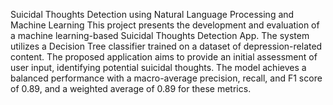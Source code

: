 Suicidal Thoughts Detection using Natural Language Processing and Machine Learning
This project presents the development and evaluation of a machine learning-based Suicidal Thoughts Detection App. The system utilizes a Decision Tree classifier trained on a dataset of depression-related content. The proposed application aims to provide an initial assessment of user input, identifying potential suicidal thoughts. The model achieves a balanced performance with a macro-average precision, recall, and F1 score of 0.89, and a weighted average of 0.89 for these metrics.
